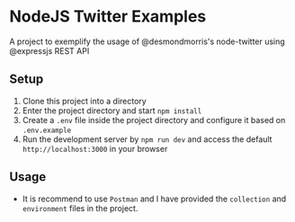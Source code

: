 # NodeJS Twitter Examples
A project to exemplify the usage of @desmondmorris's node-twitter using @expressjs REST API

## Setup
1. Clone this project into a directory
2. Enter the project directory and start `npm install`
3. Create a `.env` file inside the project directory and configure it based on `.env.example`
4. Run the development server by `npm run dev` and access the default `http://localhost:3000` in your browser

## Usage
* It is recommend to use `Postman` and I have provided the `collection` and `environment` files in the project.
